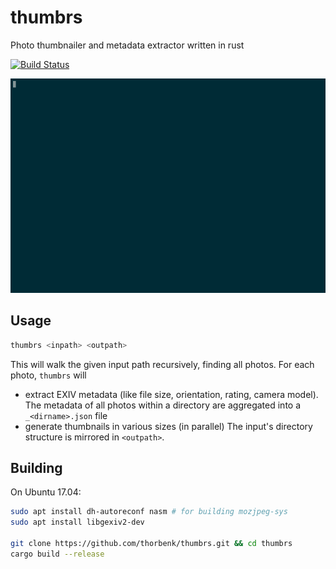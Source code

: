 # thumbrs

Photo thumbnailer and metadata extractor written in rust

[![Build Status](https://travis-ci.org/thorbenk/thumbrs.svg?branch=master)](https://travis-ci.org/thorbenk/thumbrs)

![screencast](https://raw.githubusercontent.com/thorbenk/thumbrs/master/thumbrs.gif)

## Usage

```bash
thumbrs <inpath> <outpath>
```

This will walk the given input path recursively, finding all photos. For each
photo, `thumbrs` will
- extract EXIV metadata (like file size, orientation,
  rating, camera model). The metadata of all photos within a directory are
  aggregated into a `_<dirname>.json` file
- generate thumbnails in various sizes (in parallel)
The input's directory structure is mirrored in `<outpath>`.

## Building

On Ubuntu 17.04:

```bash
sudo apt install dh-autoreconf nasm # for building mozjpeg-sys
sudo apt install libgexiv2-dev

git clone https://github.com/thorbenk/thumbrs.git && cd thumbrs
cargo build --release

